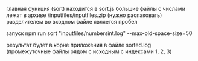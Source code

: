 главная функция (sort) находится в sort.js
большие файлы с числами лежат в архиве /inputfiles/inputfiles.zip (нужно распаковать)
разделителем во входном файле является пробел

запуск
npm run sort "inputfiles/numbersint.log" --max-old-space-size=50

результат будет в корне приложения в файле sorted.log (промежуточные файлы рядом с исходным с индексами 1, 2, 3)
